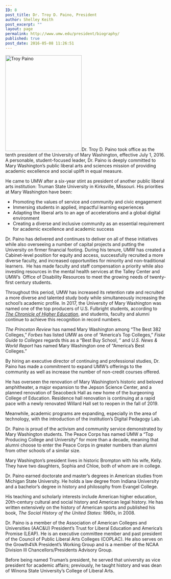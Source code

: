 ```yaml
---
ID: 8
post_title: Dr. Troy D. Paino, President
author: Shelley Keith
post_excerpt: ""
layout: page
permalink: http://www.umw.edu/president/biography/
published: true
post_date: 2016-05-08 11:26:51
---
```

<img class="wp-image-46385 size-medium alignleft" src="http://www.umw.edu/president/wp-content/uploads/sites/37/2019/12/Troy-D-239x300.jpg" alt="Troy Paino" width="239" height="300" />Dr. Troy D. Paino took office as the tenth president of the University of Mary Washington, effective July 1, 2016. A personable, student-focused leader, Dr. Paino is deeply committed to Mary Washington’s public liberal arts and sciences mission of providing academic excellence and social uplift in equal measure.

He came to UMW after a six-year stint as president of another public liberal arts institution: Truman State University in Kirksville, Missouri. His priorities at Mary Washington have been:
<ul>
 	<li>Promoting the values of service and community and civic engagement</li>
 	<li>Immersing students in applied, impactful learning experiences</li>
 	<li>Adapting the liberal arts to an age of accelerations and a global digital environment</li>
 	<li>Creating a diverse and inclusive community as an essential requirement for academic excellence and academic success</li>
</ul>
Dr. Paino has delivered and continues to deliver on all of these initiatives while also overseeing a number of capital projects and putting the University on firmer financial footing. During his tenure, UMW has created a Cabinet-level position for equity and access, successfully recruited a more diverse faculty, and increased opportunities for minority and non-traditional learners.  He has made faculty and staff compensation a priority while also investing resources in the mental health services at the Talley Center and UMW’s  Office of Disability Resources to meet the growing needs of twenty-first century students.

Throughout this period, UMW has increased its retention rate and recruited a more diverse and talented study body while simultaneously increasing the school’s academic profile. In 2017, the University of Mary Washington was named one of the top producers of U.S. Fulbright students, according to <em><a href="http://www.chronicle.com/article/Top-Producers-of-Fulbright/239220">The Chronicle of Higher Education</a></em>, and students, faculty and alumni continue to achieve this recognition in record numbers.<em>  </em>

<em>The Princeton Review</em> has named Mary Washington among “The Best 382 Colleges,” <em>Forbes</em> has listed UMW as one of “America’s Top Colleges,” <em>Fiske Guide to Colleges </em>regards this as a “Best Buy School, ” and <em>U.S. News &amp; World Report </em>has named Mary Washington one of “America’s Best Colleges.”

By hiring an executive director of continuing and professional studies, Dr. Paino has made a commitment to expand UMW’s offerings to the community as well as increase the number of non-credit courses offered.

He has overseen the renovation of Mary Washington’s historic and beloved amphitheater, a major expansion to the Jepson Science Center, and a planned renovation of Seacobeck Hall as new home of the burgeoning College of Education. Residence hall renovation is continuing at a rapid pace with a newly renovated Willard Hall set to reopen in the fall of 2019.

Meanwhile, academic programs are expanding, especially in the area of technology, with the introduction of the institution’s Digital Pedagogy Lab.

Dr. Paino is proud of the activism and community service demonstrated by Mary Washington students. The Peace Corps has named UMW a “Top Producing College and University” for more than a decade, meaning that alumni choose to enter the Peace Corps in greater numbers than alumni from other schools of a similar size.

Mary Washington’s president lives in historic Brompton with his wife, Kelly. They have two daughters, Sophia and Chloe, both of whom are in college.

Dr. Paino earned doctorate and master’s degrees in American studies from Michigan State University. He holds a law degree from Indiana University and a bachelor’s degree in history and philosophy from Evangel College.

His teaching and scholarly interests include American higher education, 20th-century cultural and social history and American legal history. He has written extensively on the history of American sports and published his book, <em>The Social History of the United States: 1960s</em>, in 2008.

Dr. Paino is a member of the Association of American Colleges and Universities (AAC&amp;U) President’s Trust for Liberal Education and America’s Promise (LEAP). He is an executive committee member and past president of the Council of Public Liberal Arts Colleges (COPLAC). He also serves on the Growth4VA President’s Working Group and is a member of the NCAA Division III Chancellors/Presidents Advisory Group.

Before being named Truman’s president, he served that university as vice president for academic affairs; previously, he taught history and was dean of Winona State University’s College of Liberal Arts.